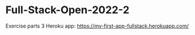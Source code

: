 # Full-Stack-Open-2022-2
Exercise parts 3
Heroku app: https://my-first-app-fullstack.herokuapp.com/
